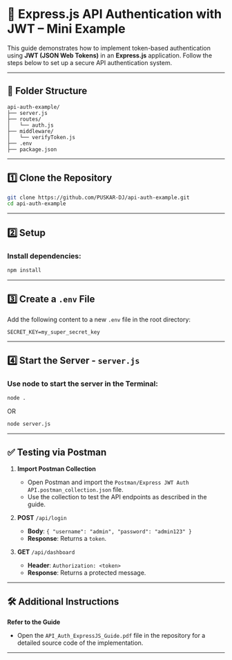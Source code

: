 # 🔐 Express.js API Authentication with JWT – Mini Example

This guide demonstrates how to implement token-based authentication using **JWT (JSON Web Tokens)** in an **Express.js** application. Follow the steps below to set up a secure API authentication system.

---

## 📁 Folder Structure

```
api-auth-example/
├── server.js
├── routes/
│   └── auth.js
├── middleware/
│   └── verifyToken.js
├── .env
├── package.json
```

---

## 1️⃣ Clone the Repository

```bash
git clone https://github.com/PUSKAR-DJ/api-auth-example.git
cd api-auth-example
```
---

## 2️⃣ Setup

### Install dependencies:

```bash
npm install
```

---

## 3️⃣ Create a `.env` File

Add the following content to a new `.env` file in the root directory:

```env
SECRET_KEY=my_super_secret_key
```
---

## 4️⃣ Start the Server - `server.js`

### Use node to start the server in the Terminal:

```bash
node . 
```
OR

```bash
node server.js 
```
---

## ✅ Testing via Postman

1. **Import Postman Collection**
   - Open Postman and import the `Postman/Express JWT Auth API.postman_collection.json` file.
   - Use the collection to test the API endpoints as described in the guide.

2. **POST** `/api/login`  
     - **Body**: `{ "username": "admin", "password": "admin123" }`  
     - **Response**: Returns a `token`.

3. **GET** `/api/dashboard`  
     - **Header**: `Authorization: <token>`  
     - **Response**: Returns a protected message.

---

## 🛠️ Additional Instructions

**Refer to the Guide**
   - Open the `API_Auth_ExpressJS_Guide.pdf` file in the repository for a detailed source code of the implementation.

---